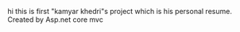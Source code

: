 hi this is first "kamyar khedri"s project which is his personal resume.
Created by Asp.net core mvc
